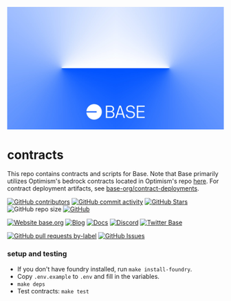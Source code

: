 ![Base](logo.webp)

# contracts

This repo contains contracts and scripts for Base.
Note that Base primarily utilizes Optimism's bedrock contracts located in Optimism's repo [here](https://github.com/ethereum-optimism/optimism/tree/develop/packages/contracts-bedrock).
For contract deployment artifacts, see [base-org/contract-deployments](https://github.com/base-org/contract-deployments).

<!-- Badge row 1 - status -->

[![GitHub contributors](https://img.shields.io/github/contributors/base-org/contracts)](https://github.com/base-org/contracts/graphs/contributors)
[![GitHub commit activity](https://img.shields.io/github/commit-activity/w/base-org/contracts)](https://github.com/base-org/contracts/graphs/contributors)
[![GitHub Stars](https://img.shields.io/github/stars/base-org/contracts.svg)](https://github.com/base-org/contracts/stargazers)
![GitHub repo size](https://img.shields.io/github/repo-size/base-org/contracts)
[![GitHub](https://img.shields.io/github/license/base-org/contracts?color=blue)](https://github.com/base-org/contracts/blob/main/LICENSE)

<!-- Badge row 2 - links and profiles -->

[![Website base.org](https://img.shields.io/website-up-down-green-red/https/base.org.svg)](https://base.org)
[![Blog](https://img.shields.io/badge/blog-up-green)](https://base.mirror.xyz/)
[![Docs](https://img.shields.io/badge/docs-up-green)](https://docs.base.org/)
[![Discord](https://img.shields.io/discord/1067165013397213286?label=discord)](https://base.org/discord)
[![Twitter Base](https://img.shields.io/twitter/follow/Base?style=social)](https://twitter.com/Base)

<!-- Badge row 3 - detailed status -->

[![GitHub pull requests by-label](https://img.shields.io/github/issues-pr-raw/base-org/contracts)](https://github.com/base-org/contracts/pulls)
[![GitHub Issues](https://img.shields.io/github/issues-raw/base-org/contracts.svg)](https://github.com/base-org/contracts/issues)

### setup and testing

- If you don't have foundry installed, run `make install-foundry`.
- Copy `.env.example` to `.env` and fill in the variables.
- `make deps`
- Test contracts: `make test`
